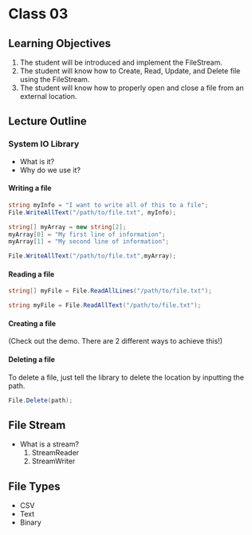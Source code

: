 # Class 03

## Learning Objectives
1. The student will be introduced and implement the FileStream.
1. The student will know how to Create, Read, Update, and Delete file using the FileStream.
1. The student will know how to properly open and close a file from an external location.

## Lecture Outline

### System IO Library
 - What is it?
 - Why do we use it?

#### Writing a file

```csharp
string myInfo = "I want to write all of this to a file";
File.WriteAllText("/path/to/file.txt", myInfo);
```

```csharp
string[] myArray = new string[2];
myArray[0] = "My first line of information";
myArray[1] = "My second line of information";

File.WriteAllText("/path/to/file.txt",myArray);
```

#### Reading a file

 ```csharp
string[] myFile = File.ReadAllLines("/path/to/file.txt");
```

```csharp
string myFile = File.ReadAllText("/path/to/file.txt");
```

#### Creating a file
(Check out the demo. There are 2 different ways to achieve this!)

#### Deleting a file

To delete a file, just tell the library to delete the location by inputting the path. 

```csharp
File.Delete(path);
```

## File Stream
 - What is a stream?
	1. StreamReader
	1. StreamWriter

## File Types
- CSV
- Text
- Binary
